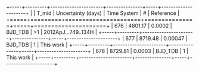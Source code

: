 +-----+---------+----------------------+---------------+-----+---------------------+
|     |   T_mid |   Uncertainty (days) | Time System   | #   | Reference           |
+=====+=========+======================+===============+=====+=====================+
| 676 | 4801.17 |              0.0002  | BJD_TDB       | >1  | 2012ApJ...749..134H |
+-----+---------+----------------------+---------------+-----+---------------------+
| 677 | 8719.48 |              0.00047 | BJD_TDB       | 1   | This work           |
+-----+---------+----------------------+---------------+-----+---------------------+
| 678 | 8729.81 |              0.0003  | BJD_TDB       | 1   | This work           |
+-----+---------+----------------------+---------------+-----+---------------------+